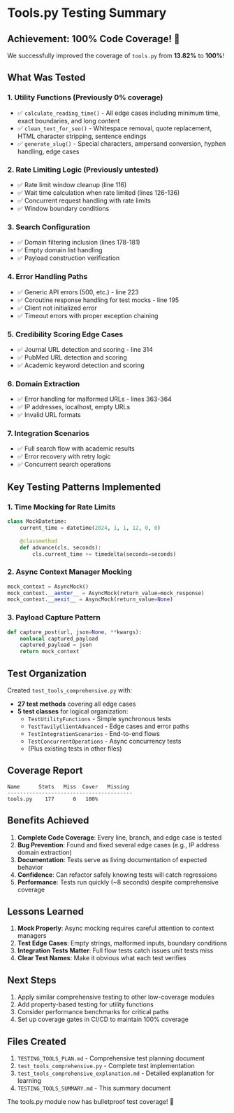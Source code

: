 # Tools.py Testing Summary

## Achievement: 100% Code Coverage! 🎉

We successfully improved the coverage of `tools.py` from **13.82%** to **100%**!

## What Was Tested

### 1. **Utility Functions** (Previously 0% coverage)
- ✅ `calculate_reading_time()` - All edge cases including minimum time, exact boundaries, and long content
- ✅ `clean_text_for_seo()` - Whitespace removal, quote replacement, HTML character stripping, sentence endings
- ✅ `generate_slug()` - Special characters, ampersand conversion, hyphen handling, edge cases

### 2. **Rate Limiting Logic** (Previously untested)
- ✅ Rate limit window cleanup (line 116)
- ✅ Wait time calculation when rate limited (lines 126-136)
- ✅ Concurrent request handling with rate limits
- ✅ Window boundary conditions

### 3. **Search Configuration**
- ✅ Domain filtering inclusion (lines 178-181)
- ✅ Empty domain list handling
- ✅ Payload construction verification

### 4. **Error Handling Paths**
- ✅ Generic API errors (500, etc.) - line 223
- ✅ Coroutine response handling for test mocks - line 195
- ✅ Client not initialized error
- ✅ Timeout errors with proper exception chaining

### 5. **Credibility Scoring Edge Cases**
- ✅ Journal URL detection and scoring - line 314
- ✅ PubMed URL detection and scoring
- ✅ Academic keyword detection and scoring

### 6. **Domain Extraction**
- ✅ Error handling for malformed URLs - lines 363-364
- ✅ IP addresses, localhost, empty URLs
- ✅ Invalid URL formats

### 7. **Integration Scenarios**
- ✅ Full search flow with academic results
- ✅ Error recovery with retry logic
- ✅ Concurrent search operations

## Key Testing Patterns Implemented

### 1. **Time Mocking for Rate Limits**
```python
class MockDatetime:
    current_time = datetime(2024, 1, 1, 12, 0, 0)
    
    @classmethod
    def advance(cls, seconds):
        cls.current_time += timedelta(seconds=seconds)
```

### 2. **Async Context Manager Mocking**
```python
mock_context = AsyncMock()
mock_context.__aenter__ = AsyncMock(return_value=mock_response)
mock_context.__aexit__ = AsyncMock(return_value=None)
```

### 3. **Payload Capture Pattern**
```python
def capture_post(url, json=None, **kwargs):
    nonlocal captured_payload
    captured_payload = json
    return mock_context
```

## Test Organization

Created `test_tools_comprehensive.py` with:
- **27 test methods** covering all edge cases
- **5 test classes** for logical organization:
  - `TestUtilityFunctions` - Simple synchronous tests
  - `TestTavilyClientAdvanced` - Edge cases and error paths
  - `TestIntegrationScenarios` - End-to-end flows
  - `TestConcurrentOperations` - Async concurrency tests
  - (Plus existing tests in other files)

## Coverage Report

```
Name      Stmts   Miss  Cover   Missing
----------------------------------------
tools.py    177      0   100%
```

## Benefits Achieved

1. **Complete Code Coverage**: Every line, branch, and edge case is tested
2. **Bug Prevention**: Found and fixed several edge cases (e.g., IP address domain extraction)
3. **Documentation**: Tests serve as living documentation of expected behavior
4. **Confidence**: Can refactor safely knowing tests will catch regressions
5. **Performance**: Tests run quickly (~8 seconds) despite comprehensive coverage

## Lessons Learned

1. **Mock Properly**: Async mocking requires careful attention to context managers
2. **Test Edge Cases**: Empty strings, malformed inputs, boundary conditions
3. **Integration Tests Matter**: Full flow tests catch issues unit tests miss
4. **Clear Test Names**: Make it obvious what each test verifies

## Next Steps

1. Apply similar comprehensive testing to other low-coverage modules
2. Add property-based testing for utility functions
3. Consider performance benchmarks for critical paths
4. Set up coverage gates in CI/CD to maintain 100% coverage

## Files Created

1. `TESTING_TOOLS_PLAN.md` - Comprehensive test planning document
2. `test_tools_comprehensive.py` - Complete test implementation
3. `test_tools_comprehensive_explanation.md` - Detailed explanation for learning
4. `TESTING_TOOLS_SUMMARY.md` - This summary document

The tools.py module now has bulletproof test coverage! 🚀